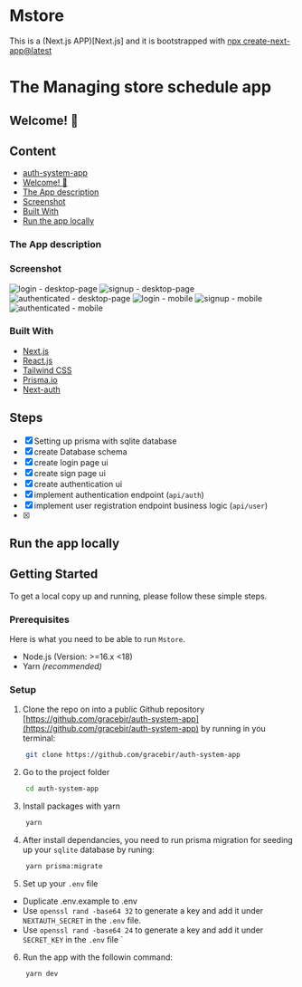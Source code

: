 # Mstore

This is a (Next.js APP)[Next.js] and it is bootstrapped with [npx create-next-app@latest](https://nextjs.org/docs/getting-started/installation)

# The Managing store schedule app

## Welcome! 👋

## Content

- [auth-system-app](#)
- [Welcome! 👋](#)
- [The App description](#)
- [Screenshot](#screenshot)
- [Built With](#BuiltWith)
- [Run the app locally](#development)

### The App description


### Screenshot

![login - desktop-page](./login.png)
![signup - desktop-page](./signup.png)
![authenticated - desktop-page](./authenticated.png)
![login - mobile](./msignin.png)
![signup - mobile](./msignup.png)
![authenticated - mobile](./mauth.png)

### Built With

- [Next.js](https://nextjs.org/)
- [React.js](https://reactjs.org/)
- [Tailwind CSS](https://tailwindcss.com/)
- [Prisma.io](https://prisma.io/)
- [Next-auth](https://next-auth.js.org/)

## Steps
- [x] Setting up prisma with sqlite database
- [x] create Database schema 
- [x] create login page ui
- [x] create sign page ui
- [x] create authentication ui
- [x] implement authentication endpoint (`api/auth`)
- [x] implement user registration endpoint business logic (`api/user`)
- [x] 

## Run the app locally

## Getting Started

To get a local copy up and running, please follow these simple steps.

### Prerequisites

Here is what you need to be able to run `Mstore`.

- Node.js (Version: >=16.x <18)
- Yarn _(recommended)_

### Setup

1. Clone the repo on into a public Github repository [https://github.com/gracebir/auth-system-app](https://github.com/gracebir/auth-system-app) by running in you terminal:

```sh
    git clone https://github.com/gracebir/auth-system-app
```

2.  Go to the project folder
```sh
    cd auth-system-app
```

3. Install packages with yarn
```sh
    yarn
```

4. After install dependancies, you need to run prisma migration for seeding up your `sqlite` database by runing:
```sh
    yarn prisma:migrate
```

5. Set up your `.env` file
- Duplicate .env.example to .env
- Use `openssl rand -base64 32` to generate a key and add it under `NEXTAUTH_SECRET` in the `.env` file.
- Use `openssl rand -base64 24` to generate a key and add it under `SECRET_KEY` in the `.env` file
`
6. Run the app with the followin command:

```sh
    yarn dev
```